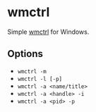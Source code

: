 # wmctrl

Simple [wmctrl](https://www.freedesktop.org/wiki/Software/wmctrl/) for Windows.

## Options

- `wmctrl -m`
- `wmctrl -l [-p]`
- `wmctrl -a <name/title>`
- `wmctrl -a <handle> -i`
- `wmctrl -a <pid> -p`
